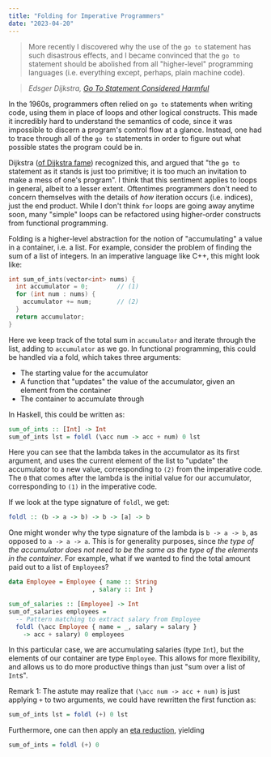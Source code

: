 ```yaml
---
title: "Folding for Imperative Programmers"
date: "2023-04-20"
---
```


> More recently I discovered why the use of the `go to` statement has such
> disastrous effects, and I became convinced that the `go to` statement should
> be abolished from all "higher-level" programming languages (i.e. everything
> except, perhaps, plain machine code).

> _Edsger Dijkstra,
> [Go To Statement Considered Harmful](https://web.archive.org/web/20230411182617/https://homepages.cwi.nl/~storm/teaching/reader/Dijkstra68.pdf)_

In the 1960s, programmers often relied on `go to` statements when writing
code, using them in place of loops and other logical constructs. This made it
incredibly hard to understand the semantics of code, since it was impossible to
discern a program's control flow at a glance. Instead, one had to trace through
all of the `go to` statements in order to figure out what possible states the
program could be in.

Dijkstra ([of Dijkstra
fame](https://en.wikipedia.org/wiki/Dijkstra%27s_algorithm)) recognized this,
and argued that "the `go to` statement as it stands is just too primitive; it is
too much an invitation to make a mess of one's program". I think that this
sentiment applies to loops in general, albeit to a lesser extent. Oftentimes
programmers don't need to concern themselves with the details of _how_ iteration
occurs (i.e. indices), just the end product. While I don't think `for` loops are
going away anytime soon, many "simple" loops can be refactored using
higher-order constructs from functional programming.

Folding is a higher-level abstraction for the notion of "accumulating" a value
in a container, i.e. a list. For example, consider the problem of finding the
sum of a list of integers. In an imperative language like C++, this might look
like:

```cpp
int sum_of_ints(vector<int> nums) {
  int accumulator = 0;        // (1)
  for (int num : nums) {
    accumulator += num;       // (2)
  }
  return accumulator;
}
```

Here we keep track of the total sum in `accumulator` and iterate through the
list, adding to `accumulator` as we go. In functional programming, this could be
handled via a fold, which takes three arguments:

- The starting value for the accumulator
- A function that "updates" the value of the accumulator, given an element from
  the container
- The container to accumulate through

In Haskell, this could be written as:

```haskell
sum_of_ints :: [Int] -> Int
sum_of_ints lst = foldl (\acc num -> acc + num) 0 lst
```

Here you can see that the lambda takes in the accumulator as its first argument,
and uses the current element of the list to "update" the accumulator to a new
value, corresponding to `(2)` from the imperative code. The `0` that comes after
the lambda is the initial value for our accumulator, corresponding to `(1)` in
the imperative code.

If we look at the type signature of `foldl`, we get:

```haskell
foldl :: (b -> a -> b) -> b -> [a] -> b
```

One might wonder why the type signature of the lambda is `b -> a -> b`, as
opposed to `a -> a -> a`. This is for generality purposes, since _the type of
the accumulator does not need to be the same as the type of the elements in the
container_. For example, what if we wanted to find the total amount paid out
to a list of `Employee`s?

```haskell
data Employee = Employee { name :: String
                       , salary :: Int }

sum_of_salaries :: [Employee] -> Int
sum_of_salaries employees =
  -- Pattern matching to extract salary from Employee
  foldl (\acc Employee { name = _, salary = salary }
    -> acc + salary) 0 employees
```

In this particular case, we are accumulating salaries (type `Int`), but the
elements of our container are type `Employee`. This allows for more flexibility,
and allows us to do more productive things than just "sum over a list of
`Int`s".

Remark 1: The astute may realize that `(\acc num -> acc + num)` is just applying
`+` to two arguments, we could have rewritten the first function as:

```haskell
sum_of_ints lst = foldl (+) 0 lst
```

Furthermore, one can then apply an [eta
reduction](https://en.wikipedia.org/wiki/Eta_reduction), yielding

```haskell
sum_of_ints = foldl (+) 0
```
